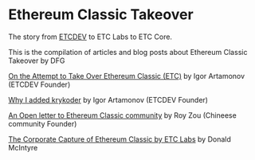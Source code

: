 # Ethereum Classic Takeover

The story from [ETCDEV](etcdevteam.com) to ETC Labs to ETC Core.

This is the compilation of articles and blog posts about Ethereum Classic Takeover by DFG

[On the Attempt to Take Over Ethereum Classic (ETC)](splix-on-attempt.md) by Igor Artamonov (ETCDEV Founder)

[Why I added krykoder](splix-why-krykoder.md) by Igor Artamonov (ETCDEV Founder)

[An Open letter to Ethereum Classic community](royzou-open-letter.md) by Roy Zou (Chineese community Founder)

[The Corporate Capture of Ethereum Classic by ETC Labs](etherplan-corporate-capture.md) by Donald McIntyre


